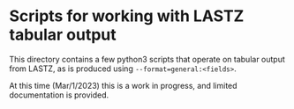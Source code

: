 Scripts for working with LASTZ tabular output
=========

This directory contains a few python3 scripts that operate on tabular output
from LASTZ, as is produced using `--format=general:<fields>`.

At this time (Mar/1/2023) this is a work in progress, and limited documentation
is provided.

